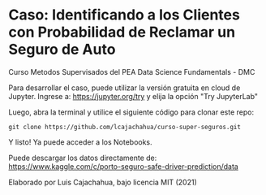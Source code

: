 # Caso: Identificando a los Clientes con Probabilidad de Reclamar un Seguro de Auto

Curso Metodos Supervisados del PEA Data Science Fundamentals - DMC

Para desarrollar el caso, puede utilizar la versión gratuita en cloud de Jupyter. Ingrese a: https://jupyter.org/try y elija la opción "Try JupyterLab"

Luego, abra la terminal y utilice el siguiente código para clonar este repo:

```
git clone https://github.com/lcajachahua/curso-super-seguros.git
```

Y listo! Ya puede acceder a los Notebooks.

Puede descargar los datos directamente de: https://www.kaggle.com/c/porto-seguro-safe-driver-prediction/data



Elaborado por Luis Cajachahua, bajo licencia MIT (2021)
